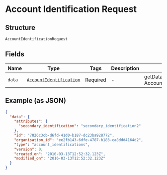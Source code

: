
# Account Identification Request

## Structure

`AccountIdentificationRequest`

## Fields

| Name | Type | Tags | Description | Getter | Setter |
|  --- | --- | --- | --- | --- | --- |
| `data` | [`AccountIdentification`](../../doc/models/account-identification.md) | Required | - | getData(): AccountIdentification | setData(AccountIdentification data): void |

## Example (as JSON)

```json
{
  "data": {
    "attributes": {
      "secondary_identification": "secondary_identification2"
    },
    "id": "7826c3cb-d6fd-41d0-b187-dc23ba928772",
    "organisation_id": "ee2fb143-6dfe-4787-b183-ca8ddd4164d2",
    "type": "account_identifications",
    "version": 0,
    "created_on": "2016-03-13T12:52:32.123Z",
    "modified_on": "2016-03-13T12:52:32.123Z"
  }
}
```

